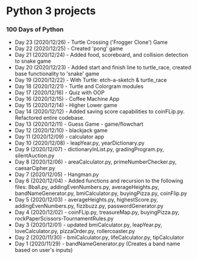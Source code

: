 # Python 3 projects

### 100 Days of Python

- Day 23 (2020/12/26) - Turtle Crossing ('Frogger Clone') Game
- Day 22 (2020/12/25) - Created 'pong' game
- Day 21 (2020/12/24) - Added food, scoreboard, and collision detection to snake game
- Day 20 (2020/12/23) - Added start and finish line to turtle_race, created base functionality to 'snake' game
- Day 19 (2020/12/22) - With Turtle: etch-a-sketch & turtle_race
- Day 18 (2020/12/21) - Turtle and Colorgram modules
- Day 17 (2020/12/16) - Quiz with OOP
- Day 16 (2020/12/15) - Coffee Machine App
- Day 15 (2020/12/14) - Higher Lower game
- Day 14 (2020/12/12) - Added saving score capabilities to coinFLip.py. Refactored entire codebase.
- Day 13 (2020/12/11) - Guess Game - game/flowchart
- Day 12 (2020/12/10) - blackjack game
- Day 11 (2020/12/09) - calculator app
- Day 10 (2020/12/08) - leapYear.py, yearDictionary.py
- Day 9 (2020/12/07) - dictionaryInList.py, gradingProgram.py, silentAuction.py
- Day 8 (2020/12/06) - areaCalculator.py, primeNumberChecker.py, caesarCipher.py
- Day 7 (2020/12/05) - Hangman.py
- Day 6 (2020/12/04) - Added functions and recursion to the following files: 8ball.py, addingEvenNumbers.py, averageHeights.py, bandNameGenerator.py, bmiCalculator.py, buyingPizza.py, coinFlip.py
- Day 5 (2020/12/03) - averageHeights.py, highestScore.py, addingEvenNumbers.py, fizzbuzz.py, passwordGenerator.py
- Day 4 (2020/12/02) - coinFLip.py, treasureMap.py, buyingPizza.py, rockPaperScissors-TournamentRules.py
- Day 3 (2020/12/01) - updated bmiCalculator.py, leapYear.py, loveCalculator.py, pizzaOrder.py, rollercoaster.py
- Day 2 (2020/11/30) - bmiCalculator.py, lifeCalculator.py, tipCalculator
- Day 1 (2020/11/29) - bandNameGenerator.py (Creates a band name based on user's inputs)
